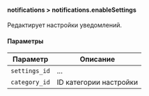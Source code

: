 #### notifications > notifications.enableSettings

Редактирует настройки уведомлений.

#### Параметры

|Параметр|Описание|
|--|--|
|`settings_id`|...|
|`category_id`|ID категории настройки|
